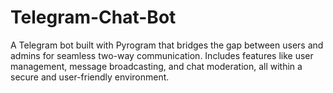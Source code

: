 # Telegram-Chat-Bot
 A Telegram bot built with Pyrogram that bridges the gap between users and admins for seamless two-way communication. Includes features like user management, message broadcasting, and chat moderation, all within a secure and user-friendly environment.

